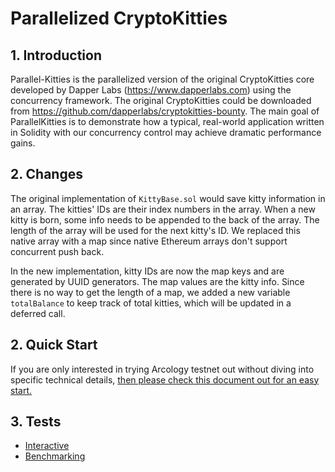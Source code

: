 # Parallelized CryptoKitties

## 1. Introduction

Parallel-Kitties is the parallelized version of the original CryptoKitties core developed by Dapper Labs (https://www.dapperlabs.com) using the concurrency framework.
The original CryptoKitties could be downloaded from https://github.com/dapperlabs/cryptokitties-bounty. The main goal of ParallelKitties is to demonstrate how a typical, 
real-world application written in Solidity with our concurrency control may achieve dramatic performance gains.

## 2. Changes

The original implementation of `KittyBase.sol` would save kitty information in an array. The kitties' IDs are their index numbers in the array. When a new kitty is born, some info needs to be appended to the back of the array. The length of the array will be used for the next kitty's ID. We replaced this native array with a map since native Ethereum arrays don't support concurrent push back.

In the new implementation, kitty IDs are now the map keys and are generated by UUID generators. The map values are the kitty info. Since there is no way to get the length of a map, we added a new variable `totalBalance` to keep track of total kitties, which will be updated in a deferred call.

## **2. Quick Start**

If you are only interested in trying Arcology testnet out without diving into specific technical details, [then please check this document out for an easy start.](./parallel-kitties-test-scripts.md)

## 3. Tests

- [Interactive](/doc/pk-interactive.md)
- [Benchmarking](/doc/pk-benchmarking.md)
